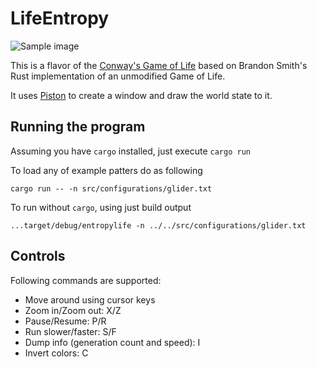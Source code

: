 # LifeEntropy

![Sample image](https://github.com/brundonsmith/life/raw/master/sample.png)

This is a flavor of the [Conway's Game of Life](https://en.wikipedia.org/wiki/Conway%27s_Game_of_Life)
based on Brandon Smith's Rust implementation of an unmodified Game of Life.


It uses [Piston](https://www.piston.rs/) to create a window and draw the world
state to it.

## Running the program

Assuming you have `cargo` installed, just execute `cargo run`

To load any of example patters do as following
```
cargo run -- -n src/configurations/glider.txt
```

To run without `cargo`, using just build output
```
...target/debug/entropylife -n ../../src/configurations/glider.txt
```

## Controls
Following commands are supported:
* Move around using cursor keys
* Zoom in/Zoom out: X/Z
* Pause/Resume: P/R
* Run slower/faster: S/F
* Dump info (generation count and speed): I
* Invert colors: C
